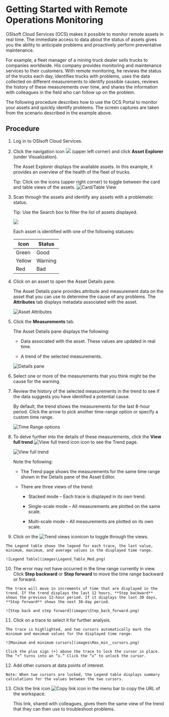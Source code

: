 Getting Started with Remote Operations Monitoring
=================================================

OSIsoft Cloud Services (OCS) makes it possible to monitor remote assets in real
time. The immediate access to data about the status of assets gives you the
ability to anticipate problems and proactively perform preventative maintenance.

For example, a fleet manager of a mining truck dealer sells trucks to companies
worldwide. His company provides monitoring and maintenance services to their
customers. With remote monitoring, he reviews the status of the trucks each day,
identifies trucks with problems, uses the data collected on different
measurements to identify possible causes, reviews the history of these
measurements over time, and shares the information with colleagues in the field
who can follow up on the problem.

The following procedure describes how to use the OCS Portal to monitor your assets and quickly identify problems. The screen captures are taken from the scenario described in the example above.

Procedure
---------

1.  Log in to OSIsoft Cloud Services.

2.  Click the navigation icon ![](images\icon_navigation_bigger.png) (upper left corner) and click **Asset Explorer** (under Visualization). 
    
    The Asset Explorer displays the available assets. In this example, it provides an overview of the health of the fleet of trucks.

    Tip: Click on the icons (upper right corner) to toggle between the card and table views of the assets.
    ![Card/Table View](images\AssetEditor_icons.png)

1.  Scan through the assets and identify any assets with a problematic status.

    Tip: Use the Search box to filter the list of assets displayed.

    ![](images\Assets.png)

    Each asset is identified with one of the following statuses:

    | Icon   | Status  |
    |--------|---------|
    | Green  | Good    |
    | Yellow | Warning |
    | Red    | Bad     |

4. Click on an asset to open the Asset Details pane.

    The Asset Details pane provides attribute and measurement data on the asset that you can use to determine the cause of any problems. The **Attributes** tab displays metadata associated with the asset.

    ![Asset Attributes](images\Attributes.png)

5. Click the **Measurements** tab.

    The Asset Details pane displays the following:
    
    -   Data associated with the asset. These values are updated in real time.
    
    -   A trend of the selected measurements.
    
    ![Details pane](images\Details_pane.png)

5.  Select one or more of the measurements that you think might be the cause
    for the warning.

6.  Review the history of the selected measurements in the trend to see if the
    data suggests you have identified a potential cause. 

    By default, the trend shows the measurements for the last 8-hour period. Click the arrow to pick another time-range option or specify a custom time range.

    ![Time Range options](images\Time_Range_options.png)

7.  To delve further into the details of these measurements, click the **View full trend** ![View full trend icon](..\images\View_full_trend_icon.png) icon to see the Trend page.

    ![View full trend](images\Trend_full_display.png)

    Note the following:

    -   The Trend page shows the measurements for the same time range shown in the Details pane of the Asset Editor.

    -   There are three views of the trend:

        -   Stacked mode – Each trace is displayed in its own trend.

        -   Single-scale mode – All measurements are plotted on the same scale.

        -   Multi-scale mode – All measurements are plotted on its own scale.

9.   Click on the ![Trend views icon](images\Trend_views_icon.png)icon to toggle through the views.

    The Legend table shows the legend for each trace, the last value, minimum, maximum, and average values in the displayed time range.

    ![Legend Table](images\Legend_Table_Med.png)
    
10.  The error may not have occurred in the time range currently in view. Click **Step backward** or **Step forward** to move the time range backward or forward.

    The trace will move in increments of time that are displayed in the trend. If the trend displays the last 12 hours, **Step backward** shows the previous 12-hour period. If it displays the last 30 days, **Step forward** shows the next 30-day period.

    ![Step back and step forward](images\Step_back_forward.png)

11.  Click on a trace to select it for further analysis.

    The trace is highlighted, and two cursors automatically mark the minimum and maximum values for the displayed time range.

    ![Maximum and minimum cursors](images\Max_min__cursors.png)

    Click the plus sign (+) above the trace to lock the cursor in place. The “+” turns into an “x.” Click the “x” to unlock the cursor.

12.  Add other cursors at data points of interest.

    Note: When two cursors are locked, the Legend table displays summary calculations for the values between the two cursors.

13. Click the link icon ![Copy link icon](images\copy_url_link.png) in the menu bar to copy the URL of the workspace.

    This link, shared with colleagues, gives them the same view of the trend that they can then use to troubleshoot problems.
